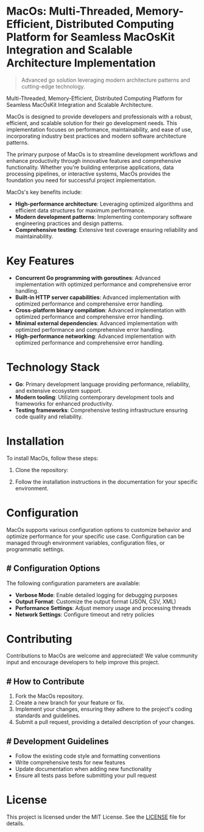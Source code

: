 <!-- fallback_MacOs_20251015192012_67245 -->

# MacOs: Multi-Threaded, Memory-Efficient, Distributed Computing Platform for Seamless MacOsKit Integration and Scalable Architecture Implementation
> Advanced go solution leveraging modern architecture patterns and cutting-edge technology.

Multi-Threaded, Memory-Efficient, Distributed Computing Platform for Seamless MacOsKit Integration and Scalable Architecture.

MacOs is designed to provide developers and professionals with a robust, efficient, and scalable solution for their go development needs. This implementation focuses on performance, maintainability, and ease of use, incorporating industry best practices and modern software architecture patterns.

The primary purpose of MacOs is to streamline development workflows and enhance productivity through innovative features and comprehensive functionality. Whether you're building enterprise applications, data processing pipelines, or interactive systems, MacOs provides the foundation you need for successful project implementation.

MacOs's key benefits include:

* **High-performance architecture**: Leveraging optimized algorithms and efficient data structures for maximum performance.
* **Modern development patterns**: Implementing contemporary software engineering practices and design patterns.
* **Comprehensive testing**: Extensive test coverage ensuring reliability and maintainability.

# Key Features

* **Concurrent Go programming with goroutines**: Advanced implementation with optimized performance and comprehensive error handling.
* **Built-in HTTP server capabilities**: Advanced implementation with optimized performance and comprehensive error handling.
* **Cross-platform binary compilation**: Advanced implementation with optimized performance and comprehensive error handling.
* **Minimal external dependencies**: Advanced implementation with optimized performance and comprehensive error handling.
* **High-performance networking**: Advanced implementation with optimized performance and comprehensive error handling.

# Technology Stack

* **Go**: Primary development language providing performance, reliability, and extensive ecosystem support.
* **Modern tooling**: Utilizing contemporary development tools and frameworks for enhanced productivity.
* **Testing frameworks**: Comprehensive testing infrastructure ensuring code quality and reliability.

# Installation

To install MacOs, follow these steps:

1. Clone the repository:


2. Follow the installation instructions in the documentation for your specific environment.

# Configuration

MacOs supports various configuration options to customize behavior and optimize performance for your specific use case. Configuration can be managed through environment variables, configuration files, or programmatic settings.

## # Configuration Options

The following configuration parameters are available:

* **Verbose Mode**: Enable detailed logging for debugging purposes
* **Output Format**: Customize the output format (JSON, CSV, XML)
* **Performance Settings**: Adjust memory usage and processing threads
* **Network Settings**: Configure timeout and retry policies

# Contributing

Contributions to MacOs are welcome and appreciated! We value community input and encourage developers to help improve this project.

## # How to Contribute

1. Fork the MacOs repository.
2. Create a new branch for your feature or fix.
3. Implement your changes, ensuring they adhere to the project's coding standards and guidelines.
4. Submit a pull request, providing a detailed description of your changes.

## # Development Guidelines

* Follow the existing code style and formatting conventions
* Write comprehensive tests for new features
* Update documentation when adding new functionality
* Ensure all tests pass before submitting your pull request

# License

This project is licensed under the MIT License. See the [LICENSE](https://github.com/lisaantal/MacOs/blob/main/LICENSE) file for details.
